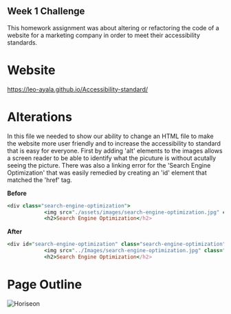 ## Week 1 Challenge

This homework assignment was about altering or refactoring the code of a website for a marketing company in order to meet their accessibility standards. 

# Website
https://leo-ayala.github.io/Accessibility-standard/ 

# Alterations

In this file we needed to show our ability to change an HTML file to make the website more user friendly and to increase the accessibility to standard that is easy for everyone. First by adding 'alt' elements to the images allows a screen reader to be able to identify what the picuture is without acutally seeing the picture. 
There was also a linking error for the 'Search Engine Optimization' that was easily remedied by creating an 'id' element that matched the 'href' tag. 

**Before**
``` ruby
<div class="search-engine-optimization">
            <img src="./assets/images/search-engine-optimization.jpg" class="float-left" />
            <h2>Search Engine Optimization</h2>
```
**After**
```ruby
<div id="search-engine-optimization" class="search-engine-optimization">
            <img src="../Images/search-engine-optimization.jpg" class="float-left" alt="search engine" />
            <h2>Search Engine Optimization</h2>
```
# Page Outline
<img src="./Images/ScreenCapture.png" alt="Horiseon" style="max-width:100%;">
